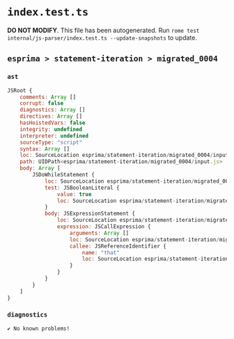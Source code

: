 # `index.test.ts`

**DO NOT MODIFY**. This file has been autogenerated. Run `rome test internal/js-parser/index.test.ts --update-snapshots` to update.

## `esprima > statement-iteration > migrated_0004`

### `ast`

```javascript
JSRoot {
	comments: Array []
	corrupt: false
	diagnostics: Array []
	directives: Array []
	hasHoistedVars: false
	integrity: undefined
	interpreter: undefined
	sourceType: "script"
	syntax: Array []
	loc: SourceLocation esprima/statement-iteration/migrated_0004/input.js 1:0-2:0
	path: UIDPath<esprima/statement-iteration/migrated_0004/input.js>
	body: Array [
		JSDoWhileStatement {
			loc: SourceLocation esprima/statement-iteration/migrated_0004/input.js 1:0-1:22
			test: JSBooleanLiteral {
				value: true
				loc: SourceLocation esprima/statement-iteration/migrated_0004/input.js 1:17-1:21
			}
			body: JSExpressionStatement {
				loc: SourceLocation esprima/statement-iteration/migrated_0004/input.js 1:3-1:10
				expression: JSCallExpression {
					arguments: Array []
					loc: SourceLocation esprima/statement-iteration/migrated_0004/input.js 1:3-1:9
					callee: JSReferenceIdentifier {
						name: "that"
						loc: SourceLocation esprima/statement-iteration/migrated_0004/input.js 1:3-1:7 (that)
					}
				}
			}
		}
	]
}
```

### `diagnostics`

```
✔ No known problems!

```
